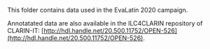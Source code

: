 This folder contains data used in the EvaLatin 2020 campaign.

Annotatated data are also available in the ILC4CLARIN repository of CLARIN-IT: [http://hdl.handle.net/20.500.11752/OPEN-526](http://hdl.handle.net/20.500.11752/OPEN-526).
